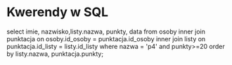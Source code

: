 # Kwerendy w SQL

select imie, nazwisko,listy.nazwa, punkty, data
from osoby
inner join punktacja
on osoby.id_osoby = punktacja.id_osoby
inner join listy
on punktacja.id_listy = listy.id_listy
where  nazwa = 'p4' and punkty>=20
order by listy.nazwa, punktacja.punkty;
